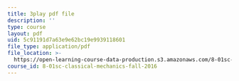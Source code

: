 ```yaml
---
title: 3play pdf file
description: ''
type: course
layout: pdf
uid: 5c91191d7a63e9e62bc19e9939118601
file_type: application/pdf
file_location: >-
  https://open-learning-course-data-production.s3.amazonaws.com/8-01sc-classical-mechanics-fall-2016/5c91191d7a63e9e62bc19e9939118601_i2_731Gi9bg.pdf
course_id: 8-01sc-classical-mechanics-fall-2016
---
```

